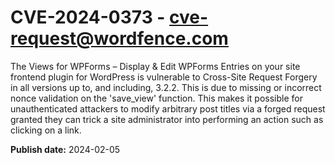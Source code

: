 # CVE-2024-0373 - cve-request@wordfence.com

The Views for WPForms – Display & Edit WPForms Entries on your site frontend plugin for WordPress is vulnerable to Cross-Site Request Forgery in all versions up to, and including, 3.2.2. This is due to missing or incorrect nonce validation on the 'save_view' function. This makes it possible for unauthenticated attackers to modify arbitrary post titles via a forged request granted they can trick a site administrator into performing an action such as clicking on a link.

**Publish date:** 2024-02-05
